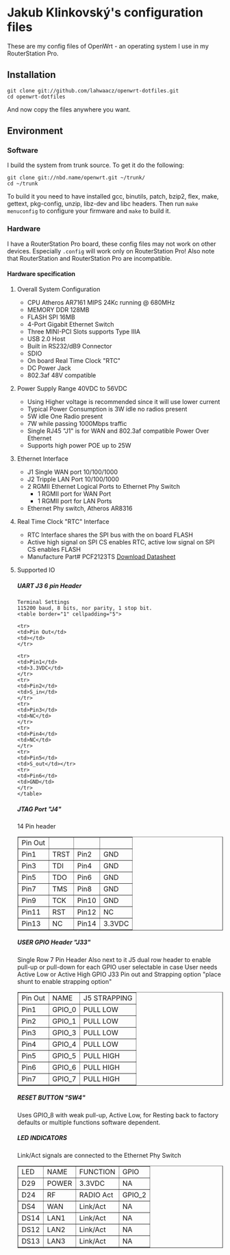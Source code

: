 # Jakub Klinkovský's configuration files

These are my config files of OpenWrt - an operating system I use in my RouterStation Pro.


## Installation

    git clone git://github.com/lahwaacz/openwrt-dotfiles.git
    cd openwrt-dotfiles

And now copy the files anywhere you want.


## Environment

### Software

I build the system from trunk source. To get it do the following:

    git clone git://nbd.name/openwrt.git ~/trunk/
    cd ~/trunk

To build it you need to have installed gcc, binutils, patch, bzip2, flex,
make, gettext, pkg-config, unzip, libz-dev and libc headers. Then run `make menuconfig`
to configure your firmware and `make` to build it.


### Hardware

I have a RouterStation Pro board, these config files may not work on other devices. Especially
`.config` will work only on RouterStation Pro! Also note that RouterStation and RouterStation Pro
are incompatible.

#### Hardware specification

1.  Overall System Configuration

    - CPU Atheros AR7161 MIPS 24Kc running @ 680MHz
    - MEMORY DDR 128MB
    - FLASH SPI 16MB
    - 4-Port Gigabit Ethernet Switch
    - Three MINI-PCI Slots supports Type IIIA
    - USB 2.0 Host
    - Built in RS232/dB9 Connector
    - SDIO
    - On board Real Time Clock "RTC"
    - DC Power Jack
    - 802.3af 48V compatible

2.  Power Supply Range 40VDC to 56VDC

    - Using Higher voltage is recommended since it will use lower current
    - Typical Power Consumption is 3W idle no radios present
    - 5W idle One Radio present
    - 7W while passing 1000Mbps traffic
    - Single RJ45 "J1" is for WAN and 802.3af compatible Power Over Ethernet
    - Supports high power POE up to 25W

3.  Ethernet Interface

    - J1 Single WAN port 10/100/1000
    - J2 Tripple LAN Port 10/100/1000
    - 2 RGMII Ethernet Logical Ports to Ethernet Phy Switch
        - 1 RGMII port for WAN Port
        - 1 RGMII port for LAN Ports
    - Ethernet Phy switch, Atheros AR8316

4.  Real Time Clock "RTC" Interface

    - RTC Interface shares the SPI bus with the on board FLASH
    - Active high signal on SPI CS enables RTC, active low signal on SPI CS enables FLASH
    - Manufacture Part# PCF2123TS [Download Datasheet](http://www.nxp.com/acrobat_download/datasheets/PCF2123_1.pdf)

5.  Supported IO

    ##### UART J3 6 pin Header
        Terminal Settings 
        115200 baud, 8 bits, nor parity, 1 stop bit.
        <table border="1" cellpadding="5">
        
        <tr>
        <td>Pin Out</td>
        <td></td>
        </tr>
        
        <tr>
        <td>Pin1</td>
        <td>3.3VDC</td>
        </tr>
        <tr>
        <td>Pin2</td>
        <td>S_in</td>
        </tr>
        <tr>
        <td>Pin3</td>
        <td>NC</td>
        </tr>
        <tr>
        <td>Pin4</td>
        <td>NC</td>
        </tr>
        <tr>
        <td>Pin5</td>
        <td>S_out</td></tr>
        <tr>
        <td>Pin6</td>
        <td>GND</td>
        </tr>
        </table>
    
    ##### JTAG Port "J4"
    14 Pin header
    <table border="1" cellpadding="5">
    
    <tr>
    <td>Pin Out</td>
    <td></td>
    <td></td>
    <td></td>
    </tr>
    
    <tr>
    <td>Pin1</td>
    <td>TRST</td>
    <td>Pin2</td>
    <td>GND</td>
    </tr>
    <tr>
    <td>Pin3</td>
    <td>TDI</td>
    <td>Pin4</td>
    <td>GND</td>
    </tr>
    <tr>
    <td>Pin5</td>
    <td>TDO</td>
    <td>Pin6</td>
    <td>GND</td>
    </tr>
    <tr>
    <td>Pin7</td>
    <td>TMS</td>
    <td>Pin8</td>
    <td>GND</td>
    </tr>
    <tr>
    <td>Pin9</td>
    <td>TCK</td>
    <td>Pin10</td>
    <td>GND</td>
    </tr>
    <tr>
    <td>Pin11</td>
    <td>RST</td>
    <td>Pin12</td>
    <td>NC</td>
    </tr>
    <tr>
    <td>Pin13</td>
    <td>NC</td>
    <td>Pin14</td>
    <td>3.3VDC</td>
    </tr>
    </table>
    
    ##### USER GPIO Header "J33"
    Single Row 7 Pin Header Also next to it J5 dual row header to enable pull-up or pull-down for each GPIO user selectable in case User needs Active Low or Active High GPIO
    J33 Pin out and Strapping option "place shunt to enable strapping option"
    <table border="1" cellpadding="5">
    
    <tr>
    <td>Pin Out</td>
    <td>NAME</td>
    <td>J5 STRAPPING</td>
    </tr>
    
    <tr>
    <td>Pin1</td>
    <td>GPIO_0</td>
    <td>PULL LOW</td>
    </tr>
    <tr>
    <td>Pin2</td>
    <td>GPIO_1</td>
    <td>PULL LOW</td>
    </tr>
    <tr>
    <td>Pin3</td>
    <td>GPIO_3</td>
    <td>PULL LOW</td>
    </tr>
    <tr>
    <td>Pin4</td>
    <td>GPIO_4</td>
    <td>PULL LOW</td>
    </tr>
    <tr>
    <td>Pin5</td>
    <td>GPIO_5</td>
    <td>PULL HIGH</td>
    </tr>
    <tr>
    <td>Pin6</td>
    <td>GPIO_6</td>
    <td>PULL HIGH</td>
    </tr>
    <tr>
    <td>Pin7</td>
    <td>GPIO_7</td>
    <td>PULL HIGH</td>
    </tr>
    </table>
    
    ##### RESET BUTTON "SW4"
    Uses GPIO_8 with weak pull-up, Active Low, for Resting back to factory defaults or multiple functions software dependent.
    
    ##### LED INDICATORS
    Link/Act signals are connected to the Ethernet Phy Switch
    <table border="1" cellpadding="5">
    
    <tr>
    <td>LED</td>
    <td>NAME</td>
    <td>FUNCTION</td>
    <td>GPIO</td>
    </tr>
    <tr>
    <td>D29</td>
    <td>POWER</td>
    <td>3.3VDC</td>
    <td>NA</td>
    </tr>
    <tr>
    <td>D24</td>
    <td>RF</td>
    <td>RADIO Act</td>
    <td>GPIO_2</td>
    </tr>
    <tr>
    <td>DS4</td>
    <td>WAN</td>
    <td>Link/Act</td>
    <td>NA</td>
    </tr>
    <tr>
    <td>DS14</td>
    <td>LAN1</td>
    <td>Link/Act</td>
    <td>NA</td>
    </tr>
    <tr>
    <td>DS12</td>
    <td>LAN2</td>
    <td>Link/Act</td>
    <td>NA</td>
    </tr>
    <tr>
    <td>DS13</td>
    <td>LAN3</td>
    <td>Link/Act</td>
    <td>NA</td>
    </tr>
    </table>
